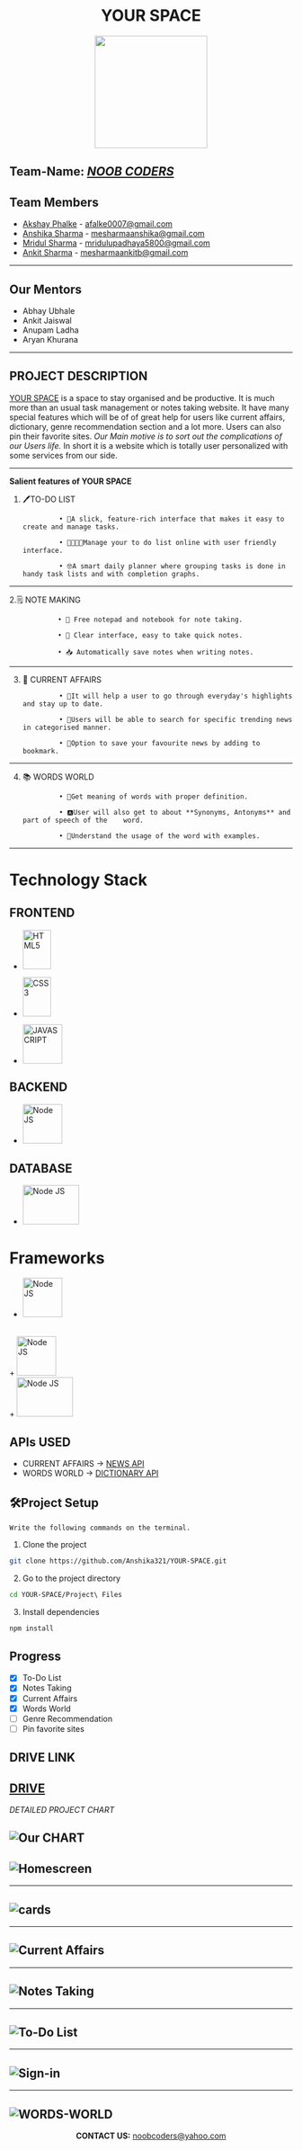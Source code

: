 
 <h1 align="center">YOUR SPACE</h1>
<p align = "center" ><img width="200" src="https://github.com/Anshika321/YOUR-SPACE/blob/main/Project%20Files/public/images/logo.png?raw=true"> </p>


##           Team-Name:  <u>*NOOB CODERS*</u>

##           Team Members

* [Akshay Phalke](https://github.com/asphalke07) -    afalke0007@gmail.com
* [Anshika Sharma](https://github.com/Anshika321) - mesharmaanshika@gmail.com
* [Mridul Sharma](https://github.com/Mridulsharma01) - mridulupadhaya5800@gmail.com
* [Ankit Sharma](https://github.com/AnkittSharmaa) - mesharmaankitb@gmail.com
---

##           Our Mentors

* Abhay Ubhale
* Ankit Jaiswal
* Anupam Ladha
* Aryan Khurana

---

## PROJECT DESCRIPTION

[YOUR SPACE](https://github.com/Anshika321/YOUR-SPACE) is a space to stay organised and be productive. It is much more than an usual task management or notes taking website. 
It have many special features which will be of of great help for users like current affairs, dictionary, genre recommendation section and a lot more. Users can also pin their favorite sites. 
*Our Main motive is to sort out the complications of our Users life.*
In short it is a website which is totally user personalized with some services from our side. 

---

**Salient features of YOUR SPACE**

1. 🖊️TO-DO LIST

                • 🤠A slick, feature-rich interface that makes it easy to create and manage tasks.

                • 🧑‍💼👩‍💼Manage your to do list online with user friendly interface.

                • 🤓A smart daily planner where grouping tasks is done in handy task lists and with completion graphs.
---   
2.🗒️ NOTE MAKING

                • 📒 Free notepad and notebook for note taking.

                • 📝 Clear interface, easy to take quick notes.

                • 📥 Automatically save notes when writing notes.
---

3. 📰 CURRENT AFFAIRS
           
                • 📰It will help a user to go through everyday's highlights and stay up to date.

                • 🧐Users will be able to search for specific trending news in categorised manner.

                • 🔖Option to save your favourite news by adding to bookmark.

---

4. 📚 WORDS WORLD
           
                • 📰Get meaning of words with proper definition.

                • 🅰️User will also get to about **Synonyms, Antonyms** and part of speech of the 	word.

                • 💯Understand the usage of the word with examples.


 

---
# Technology Stack


## FRONTEND

+ <a href="https://www.w3.org/TR/html5/" title="HTML5"><img src="https://github.com/get-icon/geticon/raw/master/icons/html-5.svg" alt="HTML5" width="50px" height="70px"></a>
 + <a href="https://www.w3.org/TR/CSS/" title="CSS3"><img src="https://github.com/get-icon/geticon/raw/master/icons/css-3.svg" alt="CSS3" width="50px" height="70px"></a>
                
+ <a href="https://www.javascript.com/" title="JAVASCRIPT"><img src="https://raw.githubusercontent.com/get-icon/geticon/master/icons/javascript.svg" alt="JAVASCRIPT" width="70px" height="70px"></a>

## BACKEND
+ <a href="https://nodejs.org/en/" title="Node JS"><img src="https://raw.githubusercontent.com/get-icon/geticon/fc0f660daee147afb4a56c64e12bde6486b73e39/icons/nodejs.svg" alt="Node JS" width="70px" height="70px"></a> 
## DATABASE
+  <a href="https://www.mongodb.com/" title="MongDB"><img src="https://raw.githubusercontent.com/get-icon/geticon/fc0f660daee147afb4a56c64e12bde6486b73e39/icons/mongodb.svg" alt="Node JS" width="100px" height="70px"></a> 
 
# Frameworks
           
 + <a href="https://getbootstrap.com/" title="BOOTSTRAP"><img src="https://raw.githubusercontent.com/get-icon/geticon/fc0f660daee147afb4a56c64e12bde6486b73e39/icons/bootstrap.svg" alt="Node JS" width="70px" height="70px"></a>
 <br>
+  <a href="https://expressjs.com/" title="Express JS"><img src="https://raw.githubusercontent.com/Anshika321/YOUR-SPACE/eaa3b46203618ba617942d1ad4b8f22ee91bfad9/Project%20Files/public/images/expressjs.svg" alt="Node JS" width="70px" height="70px"></a>
 <br>
+ <a href="https://mongoosejs.com/" title="Mongoose JS"><img src="https://raw.githubusercontent.com/Anshika321/YOUR-SPACE/main/Project%20Files/public/images/mongoose.png" alt="Node JS" width="100px" height="70px"></a>
</p>

## APIs USED 
+ CURRENT AFFAIRS -> [NEWS API](https://newsapi.org/)
+ WORDS WORLD -> [DICTIONARY API](https://dictionaryapi.dev/)

## 🛠️Project Setup

`Write the following commands on the terminal.`


1. Clone the project

```bash
git clone https://github.com/Anshika321/YOUR-SPACE.git
```

2. Go to the project directory

```bash
cd YOUR-SPACE/Project\ Files
```

3. Install dependencies

```bash
npm install
```
## Progress

- [x] To-Do List
- [x] Notes Taking
- [x] Current Affairs
- [x] Words World
- [ ] Genre Recommendation
- [ ] Pin favorite sites
## DRIVE LINK
[DRIVE](https://drive.google.com/drive/folders/1B2jVDZEogCfFZcRDbNWrxnhtJ2FzdhbC?usp=sharing)
---

*DETAILED PROJECT CHART* 

![Our CHART](https://www.linkpicture.com/q/Screenshot-63_4.png)
---
![Homescreen](https://raw.githubusercontent.com/Anshika321/YOUR-SPACE/main/Project%20Files/public/images/y_homepage.jpg)
---
---
![cards](https://www.linkpicture.com/q/Screenshot-from-2022-01-20-22-58-58.png)
---
---

![Current Affairs](https://www.linkpicture.com/q/Screenshot-from-2021-12-15-21-24-39.png)
---
---
![Notes Taking](https://raw.githubusercontent.com/Anshika321/YOUR-SPACE/main/Project%20Files/public/images/y_notemake.jpg)
---
---
![To-Do List](https://www.linkpicture.com/q/Screenshot-from-2022-01-20-22-59-31.png)
---
---
![Sign-in](https://raw.githubusercontent.com/Anshika321/YOUR-SPACE/main/Project%20Files/public/images/y_login.jpg)
---
---
![WORDS-WORLD](https://www.linkpicture.com/q/Screenshot-from-2022-01-20-23-00-55.png)
---




<p align="center"><b>CONTACT US:</b>  <a href = "mailto: noobcoders@yahoo.com">noobcoders@yahoo.com</a>

    

